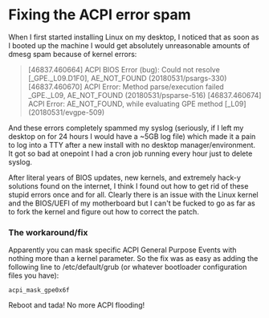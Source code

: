# Fixing the ACPI error spam

When I first started installing Linux on my desktop, I noticed that as soon as I booted up the machine I would
get absolutely unreasonable amounts of dmesg spam because of kernel errors:

> [46837.460664] ACPI BIOS Error (bug): Could not resolve [\_GPE._L09.D1F0], AE_NOT_FOUND (20180531/psargs-330)
> [46837.460670] ACPI Error: Method parse/execution failed \_GPE._L09, AE_NOT_FOUND (20180531/psparse-516)
> [46837.460674] ACPI Error: AE_NOT_FOUND, while evaluating GPE method [_L09] (20180531/evgpe-509)

And these errors completely spammed my syslog (seriously, if I left my desktop on for 24 hours I would have a ~5GB log file) which made it a pain to log into a TTY after a new install with no desktop manager/environment. It got so bad at onepoint I had a cron job running every hour just to delete syslog.

After literal years of BIOS updates, new kernels, and extremely hack-y solutions found on the internet, I think I found out how to get rid of these stupid errors once and for all. Clearly there is an issue with the Linux kernel and the BIOS/UEFI of my motherboard but I can't be fucked to go as far as to fork the kernel and figure out how to correct the patch.

### The workaround/fix

Apparently you can mask specific ACPI General Purpose Events with nothing more than a kernel parameter. So the fix was as easy as adding the following line to /etc/default/grub (or whatever bootloader configuration files you have):

`acpi_mask_gpe0x6f`

Reboot and tada! No more ACPI flooding!

